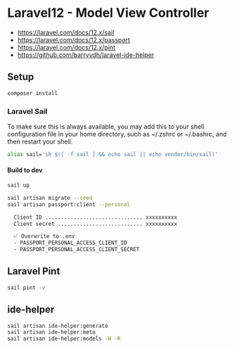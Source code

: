 # Laravel12 - Model View Controller

- https://laravel.com/docs/12.x/sail
- https://laravel.com/docs/12.x/passport
- https://laravel.com/docs/12.x/pint
- https://github.com/barryvdh/laravel-ide-helper

## Setup
```sh
composer install
```

### Laravel Sail

To make sure this is always available, you may add this to your shell configuration file in your home directory, such as ~/.zshrc or ~/.bashrc, and then restart your shell.

```sh
alias sail='sh $([ -f sail ] && echo sail || echo vendor/bin/sail)'
```

#### Build to dev

```sh
sail up

sail artisan migrate --seed
sail artisan passport:client --personal

  Client ID ............................... xxxxxxxxxx  
  Client secret ........................... xxxxxxxxxx

  ✅️ Overwrite to .env
  - PASSPORT_PERSONAL_ACCESS_CLIENT_ID
  - PASSPORT_PERSONAL_ACCESS_CLIENT_SECRET
```


## Laravel Pint
```sh
sail pint -v
```

## ide-helper
```sh
sail artisan ide-helper:generate
sail artisan ide-helper:meta
sail artisan ide-helper:models -N -R
```
